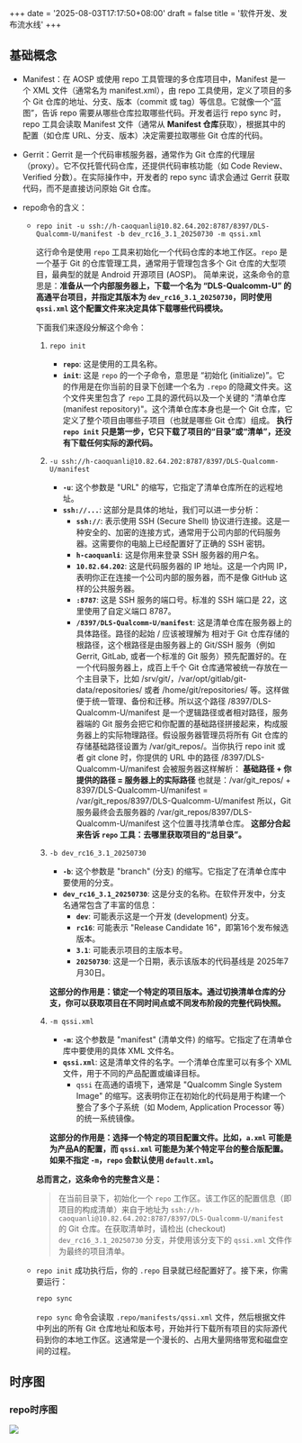 +++
date = '2025-08-03T17:17:50+08:00'
draft = false
title = '软件开发、发布流水线'
+++

## 基础概念

* Manifest：在 AOSP 或使用 repo 工具管理的多仓库项目中，Manifest 是一个 XML 文件（通常名为 manifest.xml），由 repo 工具使用，定义了项目的多个 Git 仓库的地址、分支、版本（commit 或 tag）等信息。它就像一个“蓝图”，告诉 repo 需要从哪些仓库拉取哪些代码。开发者运行 repo sync 时，repo 工具会读取 Manifest 文件（通常从 **Manifest 仓库**获取），根据其中的配置（如仓库 URL、分支、版本）决定需要拉取哪些 Git 仓库的代码。
  
* Gerrit：Gerrit 是一个代码审核服务器，通常作为 Git 仓库的代理层（proxy）。它不仅托管代码仓库，还提供代码审核功能（如 Code Review、Verified 分数）。在实际操作中，开发者的 repo sync 请求会通过 Gerrit 获取代码，而不是直接访问原始 Git 仓库。

* repo命令的含义：
  * ```repo init -u ssh://h-caoquanli@10.82.64.202:8787/8397/DLS-Qualcomm-U/manifest -b dev_rc16_3.1_20250730 -m qssi.xml```
    
    这行命令是使用 `repo` 工具来初始化一个代码仓库的本地工作区。`repo` 是一个基于 Git 的仓库管理工具，通常用于管理包含多个 Git 仓库的大型项目，最典型的就是 Android 开源项目 (AOSP)。
    简单来说，这条命令的意思是：**准备从一个内部服务器上，下载一个名为 “DLS-Qualcomm-U” 的高通平台项目，并指定其版本为 `dev_rc16_3.1_20250730`，同时使用 `qssi.xml` 这个配置文件来决定具体下载哪些代码模块。**
    
    下面我们来逐段分解这个命令：
    1. `repo init`
       * **`repo`**: 这是使用的工具名称。
       * **`init`**: 这是 `repo` 的一个子命令，意思是 “初始化 (initialize)”。它的作用是在你当前的目录下创建一个名为 `.repo` 的隐藏文件夹。这个文件夹里包含了 `repo` 工具的源代码以及一个关键的 "清单仓库 (manifest repository)"。这个清单仓库本身也是一个 Git 仓库，它定义了整个项目由哪些子项目（也就是哪些 Git 仓库）组成。
        **执行 `repo init` 只是第一步，它只下载了项目的“目录”或“清单”，还没有下载任何实际的源代码。**

    2. `-u ssh://h-caoquanli@10.82.64.202:8787/8397/DLS-Qualcomm-U/manifest`
       * **`-u`**: 这个参数是 "URL" 的缩写，它指定了清单仓库所在的远程地址。
       * **`ssh://...`**: 这部分是具体的地址，我们可以进一步分析：
           * **`ssh://`**: 表示使用 SSH (Secure Shell) 协议进行连接。这是一种安全的、加密的连接方式，通常用于公司内部的代码服务器。这需要你的电脑上已经配置好了正确的 SSH 密钥。
           * **`h-caoquanli`**: 这是你用来登录 SSH 服务器的用户名。
           * **`10.82.64.202`**: 这是代码服务器的 IP 地址。这是一个内网 IP，表明你正在连接一个公司内部的服务器，而不是像 GitHub 这样的公共服务器。
           * **`:8787`**: 这是 SSH 服务的端口号。标准的 SSH 端口是 22，这里使用了自定义端口 8787。
           * **`/8397/DLS-Qualcomm-U/manifest`**: 这是清单仓库在服务器上的具体路径。路径的起始 / 应该被理解为 相对于 Git 仓库存储的根路径，这个根路径是由服务器上的 Git/SSH 服务（例如 Gerrit, GitLab, 或者一个标准的 Git 服务）预先配置好的。在一个代码服务器上，成百上千个 Git 仓库通常被统一存放在一个主目录下，比如 /srv/git/，/var/opt/gitlab/git-data/repositories/ 或者 /home/git/repositories/ 等。这样做便于统一管理、备份和迁移。所以这个路径  /8397/DLS-Qualcomm-U/manifest 是一个逻辑路径或者相对路径，服务器端的 Git 服务会把它和你配置的基础路径拼接起来，构成服务器上的实际物理路径。假设服务器管理员将所有 Git 仓库的存储基础路径设置为 /var/git_repos/。当你执行 repo init 或者 git clone 时，你提供的 URL 中的路径 /8397/DLS-Qualcomm-U/manifest 会被服务器这样解析：
           **基础路径 + 你提供的路径 = 服务器上的实际路径**
            也就是：/var/git_repos/ + 8397/DLS-Qualcomm-U/manifest = /var/git_repos/8397/DLS-Qualcomm-U/manifest
            所以，Git 服务最终会去服务器的 /var/git_repos/8397/DLS-Qualcomm-U/manifest 这个位置寻找清单仓库。
           **这部分合起来告诉 `repo` 工具：去哪里获取项目的“总目录”。**
    3. `-b dev_rc16_3.1_20250730`

       * **`-b`**: 这个参数是 "branch" (分支) 的缩写。它指定了在清单仓库中要使用的分支。
       * **`dev_rc16_3.1_20250730`**: 这是分支的名称。在软件开发中，分支名通常包含了丰富的信息：
           * **`dev`**: 可能表示这是一个开发 (development) 分支。
           * **`rc16`**: 可能表示 "Release Candidate 16"，即第16个发布候选版本。
           * **`3.1`**: 可能表示项目的主版本号。
           * **`20250730`**: 这是一个日期，表示该版本的代码基线是 2025年7月30日。

        **这部分的作用是：锁定一个特定的项目版本。通过切换清单仓库的分支，你可以获取项目在不同时间点或不同发布阶段的完整代码快照。**

    4. `-m qssi.xml`

       * **`-m`**: 这个参数是 "manifest" (清单文件) 的缩写。它指定了在清单仓库中要使用的具体 XML 文件名。
       * **`qssi.xml`**: 这是清单文件的名字。一个清单仓库里可以有多个 XML 文件，用于不同的产品配置或编译目标。
           * `qssi` 在高通的语境下，通常是 "Qualcomm Single System Image" 的缩写。这表明你正在初始化的代码是用于构建一个整合了多个子系统（如 Modem, Application Processor 等）的统一系统镜像。

        **这部分的作用是：选择一个特定的项目配置文件。比如，`a.xml` 可能是为产品A的配置，而 `qssi.xml` 可能是为某个特定平台的整合版配置。如果不指定 `-m`，`repo` 会默认使用 `default.xml`。**

    **总而言之，这条命令的完整含义是：**
    > 在当前目录下，初始化一个 `repo` 工作区。该工作区的配置信息（即项目的构成清单）来自于地址为 `ssh://h-caoquanli@10.82.64.202:8787/8397/DLS-Qualcomm-U/manifest` 的 Git 仓库。在获取清单时，请检出 (checkout) `dev_rc16_3.1_20250730` 分支，并使用该分支下的 `qssi.xml` 文件作为最终的项目清单。

  * `repo init` 成功执行后，你的 `.repo` 目录就已经配置好了。接下来，你需要运行：
    ```bash
    repo sync
    ```
    `repo sync` 命令会读取 `.repo/manifests/qssi.xml` 文件，然后根据文件中列出的所有 Git 仓库地址和版本号，开始并行下载所有项目的实际源代码到你的本地工作区。这通常是一个漫长的、占用大量网络带宽和磁盘空间的过程。


## 时序图

### repo时序图

![](/ethenslab/images/repo.png)